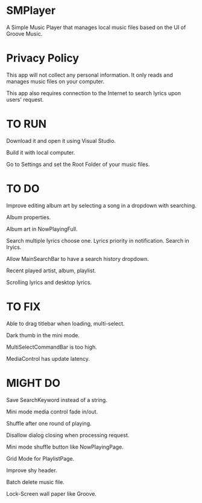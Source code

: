 # SMPlayer
A Simple Music Player that manages local music files based on the UI of Groove Music.

# Privacy Policy
This app will not collect any personal information. It only reads and manages music files on your computer.

This app also requires connection to the Internet to search lyrics upon users' request.

# TO RUN
Download it and open it using Visual Studio.

Build it with local computer.

Go to Settings and set the Root Folder of your music files.

# TO DO
Improve editing album art by selecting a song in a dropdown with searching.

Album properties.

Album art in NowPlayingFull.

Search multiple lyrics choose one. Lyrics priority in notification. Search in lryics.

Allow MainSearchBar to have a search history dropdown.

Recent played artist, album, playlist.

Scrolling lyrics and desktop lyrics.

# TO FIX
Able to drag titlebar when loading, multi-select.

Dark thumb in the mini mode.

MultiSelectCommandBar is too high.

MediaControl has update latency.

# MIGHT DO
Save SearchKeyword instead of a string.

Mini mode media control fade in/out.

Shuffle after one round of playing.

Disallow dialog closing when processing request.

Mini mode shuffle button like NowPlayingPage.

Grid Mode for PlaylistPage.

Improve shy header.

Batch delete music file.

Lock-Screen wall paper like Groove.